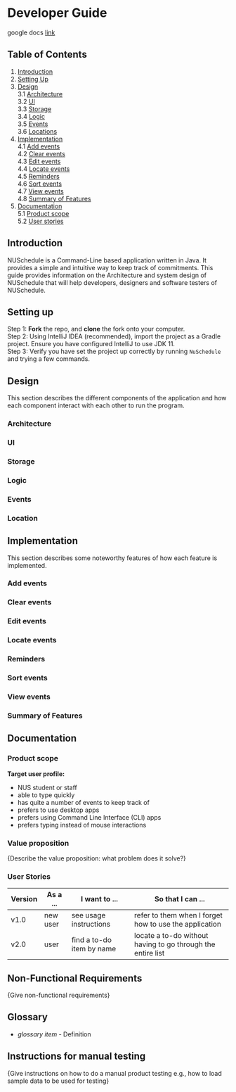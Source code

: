 # Developer Guide
google docs [link](https://docs.google.com/document/d/1dGM1DYHVXxqUM8RPfAPs6MuFXK3VgL6807x5ivZ5yJk/edit)

## Table of Contents
1. [Introduction](#introduction)
2. [Setting Up](#setting-up)
3. [Design](#design) <br>
3.1 [Architecture](#architecture) <br>
3.2 [UI](#ui) <br>
3.3 [Storage](#storage) <br>
3.4 [Logic](#logic) <br>
3.5 [Events](#events) <br>
3.6 [Locations](#locations) <br>
4. [Implementation](#implementation) <br>
4.1 [Add events](#add-events) <br>
4.2 [Clear events](#clear-events) <br>
4.3 [Edit events](#edit-events) <br>
4.4 [Locate events](#locate-events) <br> 
4.5 [Reminders](#reminders) <br>
4.6 [Sort events](#sort-events) <br>
4.7 [View events](#view-events) <br>
4.8 [Summary of Features](#summary-of-features) <br>
5. [Documentation](#documentation) <br>
5.1 [Product scope](#product-scope) <br>
5.2 [User stories](#user-stories) <br>

## Introduction
NUSchedule is a Command-Line based application written in Java. It provides a simple 
and intuitive way to keep track of commitments. This guide provides information on the Architecture 
and system design of NUSchedule that will help developers, designers and software testers of NUSchedule.

## Setting up
Step 1: __Fork__ the repo, and __clone__ the fork onto your computer. 
<br>Step 2: Using IntelliJ IDEA (recommended), import the project as a Gradle project. 
            Ensure you have configured IntelliJ to use JDK 11.
<br>Step 3: Verify you have set the project up correctly by running `NuSchedule` and trying a
            few commands.

## Design
This section describes the different components of the application and how each component interact with
each other to run the program. 

### Architecture
### UI 
### Storage 
### Logic
### Events
### Location

## Implementation
This section describes some noteworthy features of how each feature is implemented. 

### Add events
### Clear events 
### Edit events
### Locate events
### Reminders
### Sort events
### View events
### Summary of Features

## Documentation

### Product scope
__Target user profile:__
* NUS student or staff
* able to type quickly
* has quite a number of events to keep track of  
* prefers to use desktop apps
* prefers using Command Line Interface (CLI) apps
* prefers typing instead of mouse interactions

### Value proposition

{Describe the value proposition: what problem does it solve?}

### User Stories

|Version| As a ... | I want to ... | So that I can ...|
|--------|----------|---------------|------------------|
|v1.0|new user|see usage instructions|refer to them when I forget how to use the application|
|v2.0|user|find a to-do item by name|locate a to-do without having to go through the entire list|

## Non-Functional Requirements

{Give non-functional requirements}

## Glossary

* *glossary item* - Definition

## Instructions for manual testing

{Give instructions on how to do a manual product testing e.g., how to load sample data to be used for testing}
